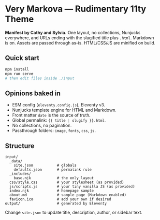 # Very Markova — Rudimentary 11ty Theme

**Manifest by Cathy and Sylvia.** One layout, no collections, Nunjucks everywhere, and URLs ending with the slugified title plus `.html`. Markdown is on. Assets are passed through as-is. HTML/CSS/JS are minified on build.

## Quick start

```sh
npm install
npm run serve
# then edit files inside ./input
```

## Opinions baked in
- ESM config (`eleventy.config.js`), Eleventy v3.
- Nunjucks template engine for HTML and Markdown.
- Front matter `date` is the source of truth.
- Global permalink: `{{ title | slugify }}.html`.
- No collections, no pagination.
- Passthrough folders: `image`, `fonts`, `css`, `js`.

## Structure
```
input/
  _data/
    site.json           # globals
    defaults.json       # permalink rule
  _includes/
    base.njk            # the only layout
  css/style.css         # your stylesheet (as provided)
  js/scripts.js         # your tiny vanilla JS (as provided)
  index.njk             # homepage sample
  about.md              # sample page (Markdown enabled)
  favicon.ico           # add your own if desired
output/                 # generated by Eleventy
```

Change `site.json` to update title, description, author, or sidebar text.
